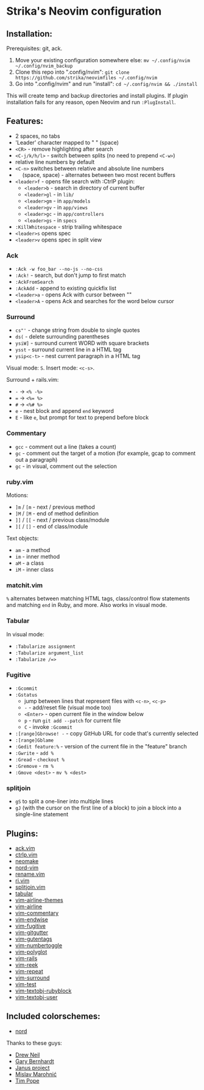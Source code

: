 # Strika's Neovim configuration

## Installation:

Prerequisites: git, ack.

1. Move your existing configuration somewhere else:
   `mv ~/.config/nvim ~/.config/nvim_backup`
2. Clone this repo into ".config/nvim":
   `git clone https://github.com/strika/neovimfiles ~/.config/nvim`
3. Go into ".config/nvim" and run "install":
   `cd ~/.config/nvim && ./install`

This will create temp and backup directories and install plugins. If plugin
installation fails for any reason, open Neovim and run `:PlugInstall`.

## Features:

* 2 spaces, no tabs
* 'Leader' character mapped to " " (space)
* `<CR>` - remove highlighting after search
* `<C-j/k/h/l>` - switch between splits (no need to prepend `<C-w>`)
* relative line numbers by default
* `<C-n>` switches between relative and absolute line numbers
* `  ` (space, space) - alternates between two most recent buffers
* `<leader>f` - opens file search with :CtrlP plugin:
  * `<leader>b` - search in directory of current buffer
  * `<leader>gl` - in `lib/`
  * `<leader>gm` - in `app/models`
  * `<leader>gv` - in `app/views`
  * `<leader>gc` - in `app/controllers`
  * `<leader>gs` - in `specs`
* `:KillWhitespace` - strip trailing whitespace
* `<leader>s` opens spec
* `<leader>v` opens spec in split view

### Ack

* `:Ack -w foo_bar --no-js --no-css`
* `:Ack!` - search, but don't jump to first match
* `:AckFromSearch`
* `:AckAdd` - append to existing quickfix list
* `<leader>a` - opens Ack with cursor between ""
* `<leader>A` - opens Ack and searches for the word below cursor

### Surround

* `cs"'` - change string from double to single quotes
* `ds(` - delete surrounding parentheses
* `ysiW]` - surround current WORD with square brackets
* `ysst` - surround current line in a HTML tag
* `ysip<c-t>` - nest current paragraph in a HTML tag

Visual mode: `S`. Insert mode: `<c-s>`.

Surround + rails.vim:

* `-` → `<% -%>`
* `=` → `<%= %>`
* `#` → `<%# %>`
* `e` - nest block and append `end` keyword
* `E` - like `e`, but prompt for text to prepend before block

### Commentary

* `gcc` - comment out a line (takes a count)
* `gc` - comment out the target of a motion (for example, gcap to comment out a paragraph)
* `gc` - in visual, comment out the selection

### ruby.vim

Motions:

* `]m` / `[m` - next / previous method
* `]M` / `[M` - end of method definition
* `]]` / `[[` - next / previous class/module
* `][` / `[]` - end of class/module

Text objects:

* `am` - a method
* `im` - inner method
* `aM` - a class
* `iM` - inner class

### matchit.vim

`%` alternates between matching HTML tags, class/control flow statements and
matching `end` in Ruby, and more. Also works in visual mode.

### Tabular

In visual mode:

* `:Tabularize assignment`
* `:Tabularize argument_list`
* `:Tabularize /=>`

### Fugitive

* `:Gcommit`
* `:Gstatus`
  * jump between lines that represent files with `<c-n>`, `<c-p>`
  * `-` - add/reset file (visual mode too)
  * `<Enter>` - open current file in the window below
  * `p` - run `git add --patch` for current file
  * `C` - invoke `:Gcommit`
* `:[range]Gbrowse! -` - copy GitHub URL for code that's currently selected
* `:[range]Gblame`
* `:Gedit feature:%` - version of the current file in the "feature" branch
* `:Gwrite` - `add %`
* `:Gread` - `checkout %`
* `:Gremove` - `rm %`
* `:Gmove <dest>` - `mv % <dest>`

### splitjoin

* `gS` to split a one-liner into multiple lines
* `gJ` (with the cursor on the first line of a block) to join a block into a
  single-line statement

## Plugins:

* [ack.vim](https://github.com/mileszs/ack.vim)
* [ctrlp.vim](https://github.com/kien/ctrlp.vim)
* [neomake](https://github.com/neomake/neomake)
* [nord-vim](https://github.com/arcticicestudio/nord-vim)
* [rename.vim](https://github.com/danro/rename.vim)
* [ri.vim](https://github.com/danchoi/ri.vim)
* [splitjoin.vim](https://github.com/AndrewRadev/splitjoin.vim)
* [tabular](https://github.com/godlygeek/tabular)
* [vim-airline-themes](https://github.com/vim-airline/vim-airline-themes)
* [vim-airline](https://github.com/vim-airline/vim-airline)
* [vim-commentary](https://github.com/tpope/vim-commentary)
* [vim-endwise](https://github.com/tpope/vim-endwise)
* [vim-fugitive](https://github.com/tpope/vim-fugitive)
* [vim-gitgutter](https://github.com/airblade/vim-gitgutter)
* [vim-gutentags](https://github.com/ludovicchabant/vim-gutentags)
* [vim-numbertoggle](https://github.com/jeffkreeftmeijer/vim-numbertoggle)
* [vim-polyglot](https://github.com/sheerun/vim-polyglot)
* [vim-rails](https://github.com/tpope/vim-rails)
* [vim-reek](https://github.com/rainerborene/vim-reek)
* [vim-repeat](https://github.com/tpope/vim-repeat)
* [vim-surround](https://github.com/tpope/vim-surround)
* [vim-test](https://github.com/janko-m/vim-test)
* [vim-textobj-rubyblock](https://github.com/nelstrom/vim-textobj-rubyblock)
* [vim-textobj-user](https://github.com/kana/vim-textobj-user)

## Included colorschemes:

* [nord](https://github.com/arcticicestudio/nord-vim)

Thanks to these guys:

* [Drew Neil](http://vimcasts.org)
* [Gary Bernhardt](http://destroyallsoftware.com)
* [Janus project](https://github.com/carlhuda/janus)
* [Mislav Marohnić](http://mislav.uniqpath.com/)
* [Tim Pope](http://tbaggery.com)
